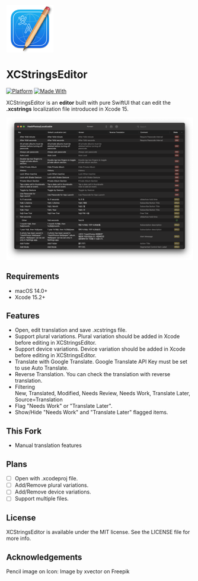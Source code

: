 <img src="XCStringsEditorIcon.png" width="128"  />

# XCStringsEditor
[![Platform](https://img.shields.io/badge/platform-macos-lightgrey.svg)]()
[![Made With](https://img.shields.io/badge/made_with-SwiftUI-orange.svg)]()

XCStringsEditor is an **editor** built with pure SwiftUI that can edit the **.xcstrings** localization file introduced in Xcode 15.

![XCStringsEditor](XCStringsEditor.png)

## Requirements

- macOS 14.0+
- Xcode 15.2+

## Features

- Open, edit translation and save .xcstrings file.
- Support plural variations. Plural variation should be added in Xcode before editing in XCStringsEditor.
- Support device variations. Device variation should be added in Xcode before editing in XCStringsEditor.
- Translate with Google Translate.
  Google Translate API Key must be set to use Auto Translate.
- Reverse Translation.
  You can check the translation with reverse translation.
- Filtering<br />
  New, Translated, Modified, Needs Review, Needs Work, Translate Later, Source=Translation
- Flag "Needs Work" or "Translate Later".
- Show/Hide "Needs Work" and "Translate Later" flagged items.

## This Fork
- Manual translation features

## Plans
- [ ] Open with .xcodeproj file.
- [ ] Add/Remove plural variations.
- [ ] Add/Remove device variations.
- [ ] Support multiple files.
 
## License

XCStringsEditor is available under the MIT license. See the LICENSE file for more info.


## Acknowledgements

Pencil image on Icon: Image by xvector on Freepik
